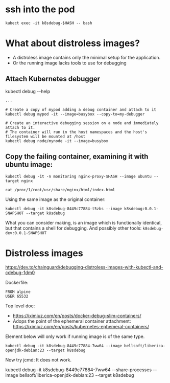 # ssh into the pod

    kubect exec -it k8sdebug-$HASH -- bash

# What about distroless images?

- A distroless image contains only the minimal setup for the application.
- Or the running image lacks tools to use for debugging 

## Attach Kubernetes debugger

kubectl debug --help

    ...

    # Create a copy of mypod adding a debug container and attach to it
    kubectl debug mypod -it --image=busybox --copy-to=my-debugger
   
    # Create an interactive debugging session on a node and immediately attach to it.
    # The container will run in the host namespaces and the host's filesystem will be mounted at /host
    kubectl debug node/mynode -it --image=busybox

## Copy the failing container, examining it with ubuntu image:

    kubectl debug -it -n monitoring nginx-proxy-$HASH --image ubuntu --target nginx
    
    cat /proc/1/root/usr/share/nginx/html/index.html

Using the same image as the original container:

    kubectl debug -it k8sdebug-8449c77884-t5zbs --image k8sdebug:0.0.1-SNAPSHOT --target k8sdebug

What you can consider making, is an image which is functionally identical, but that
contains a shell for debugging. And possibly other tools: `k8sdebug-dev:0.0.1-SNAPSHOT`

# Distroless images

https://dev.to/chainguard/debugging-distroless-images-with-kubectl-and-cdebug-1dm0

Dockerfile:

    FROM alpine
    USER 65532

Top level doc:
- https://iximiuz.com/en/posts/docker-debug-slim-containers/
- Adops the point of the ephemeral container attachment:
  https://iximiuz.com/en/posts/kubernetes-ephemeral-containers/

Element below will only work if running image is of the same type.
```shell
kubectl debug -it k8sdebug-8449c77884-7ww64 --image bellsoft/liberica-openjdk-debian:23 --target k8sdebug
```

Now try jcmd: It does not work.

kubectl debug -it k8sdebug-8449c77884-7ww64 --share-processes --image bellsoft/liberica-openjdk-debian:23 --target k8sdebug